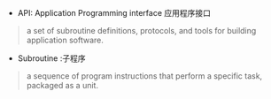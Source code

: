- API: Application Programming interface 应用程序接口 
> a set of subroutine definitions, protocols, and tools for building application software.
- Subroutine :子程序
> a sequence of program instructions that perform a specific task, packaged as a unit.
